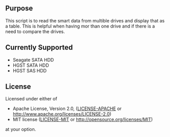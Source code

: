 ## Purpose

This script is to read the smart data from multible drives and display that as a table. This is helpful when having mor than one drive and if there is a need to compare the drives.

## Currently Supported
 - Seagate SATA HDD
 - HGST SATA HDD
 - HGST SAS HDD


## License

Licensed under either of

* Apache License, Version 2.0, ([LICENSE-APACHE](LICENSE-APACHE) or http://www.apache.org/licenses/LICENSE-2.0)
* MIT license ([LICENSE-MIT](LICENSE-MIT) or http://opensource.org/licenses/MIT)

at your option.